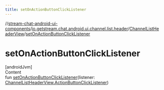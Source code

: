 ```yaml
---
title: setOnActionButtonClickListener
---
```

//[stream-chat-android-ui-components](../../../index.md)/[io.getstream.chat.android.ui.channel.list.header](../index.md)/[ChannelListHeaderView](index.md)/[setOnActionButtonClickListener](setOnActionButtonClickListener.md)



# setOnActionButtonClickListener  
[androidJvm]  
Content  
fun [setOnActionButtonClickListener](setOnActionButtonClickListener.md)(listener: [ChannelListHeaderView.ActionButtonClickListener](ActionButtonClickListener/index.md))  




